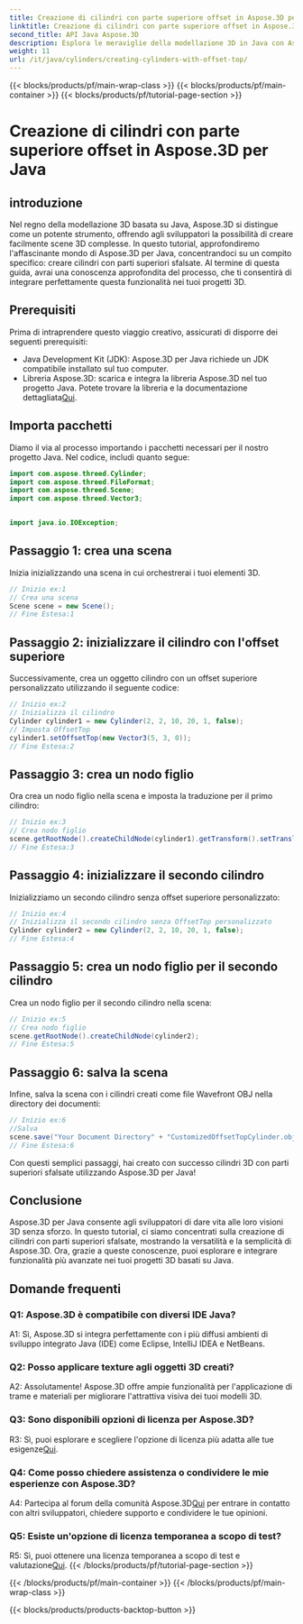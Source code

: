 ```yaml
---
title: Creazione di cilindri con parte superiore offset in Aspose.3D per Java
linktitle: Creazione di cilindri con parte superiore offset in Aspose.3D per Java
second_title: API Java Aspose.3D
description: Esplora le meraviglie della modellazione 3D in Java con Aspose.3D. Impara a creare cilindri accattivanti con piani sfalsati senza sforzo.
weight: 11
url: /it/java/cylinders/creating-cylinders-with-offset-top/
---
```


{{< blocks/products/pf/main-wrap-class >}}
{{< blocks/products/pf/main-container >}}
{{< blocks/products/pf/tutorial-page-section >}}

# Creazione di cilindri con parte superiore offset in Aspose.3D per Java

## introduzione

Nel regno della modellazione 3D basata su Java, Aspose.3D si distingue come un potente strumento, offrendo agli sviluppatori la possibilità di creare facilmente scene 3D complesse. In questo tutorial, approfondiremo l'affascinante mondo di Aspose.3D per Java, concentrandoci su un compito specifico: creare cilindri con parti superiori sfalsate. Al termine di questa guida, avrai una conoscenza approfondita del processo, che ti consentirà di integrare perfettamente questa funzionalità nei tuoi progetti 3D.

## Prerequisiti

Prima di intraprendere questo viaggio creativo, assicurati di disporre dei seguenti prerequisiti:

- Java Development Kit (JDK): Aspose.3D per Java richiede un JDK compatibile installato sul tuo computer.
-  Libreria Aspose.3D: scarica e integra la libreria Aspose.3D nel tuo progetto Java. Potete trovare la libreria e la documentazione dettagliata[Qui](https://releases.aspose.com/3d/java/).

## Importa pacchetti

Diamo il via al processo importando i pacchetti necessari per il nostro progetto Java. Nel codice, includi quanto segue:

```java
import com.aspose.threed.Cylinder;
import com.aspose.threed.FileFormat;
import com.aspose.threed.Scene;
import com.aspose.threed.Vector3;


import java.io.IOException;
```

## Passaggio 1: crea una scena

Inizia inizializzando una scena in cui orchestrerai i tuoi elementi 3D.

```java
// Inizio ex:1
// Crea una scena
Scene scene = new Scene();
// Fine Estesa:1
```

## Passaggio 2: inizializzare il cilindro con l'offset superiore

Successivamente, crea un oggetto cilindro con un offset superiore personalizzato utilizzando il seguente codice:

```java
// Inizio ex:2
// Inizializza il cilindro
Cylinder cylinder1 = new Cylinder(2, 2, 10, 20, 1, false);
// Imposta OffsetTop
cylinder1.setOffsetTop(new Vector3(5, 3, 0));
// Fine Estesa:2
```

## Passaggio 3: crea un nodo figlio

Ora crea un nodo figlio nella scena e imposta la traduzione per il primo cilindro:

```java
// Inizio ex:3
// Crea nodo figlio
scene.getRootNode().createChildNode(cylinder1).getTransform().setTranslation(10, 0, 0);
// Fine Estesa:3
```

## Passaggio 4: inizializzare il secondo cilindro

Inizializziamo un secondo cilindro senza offset superiore personalizzato:

```java
// Inizio ex:4
// Inizializza il secondo cilindro senza OffsetTop personalizzato
Cylinder cylinder2 = new Cylinder(2, 2, 10, 20, 1, false);
// Fine Estesa:4
```

## Passaggio 5: crea un nodo figlio per il secondo cilindro

Crea un nodo figlio per il secondo cilindro nella scena:

```java
// Inizio ex:5
// Crea nodo figlio
scene.getRootNode().createChildNode(cylinder2);
// Fine Estesa:5
```

## Passaggio 6: salva la scena

Infine, salva la scena con i cilindri creati come file Wavefront OBJ nella directory dei documenti:

```java
// Inizio ex:6
//Salva
scene.save("Your Document Directory" + "CustomizedOffsetTopCylinder.obj", FileFormat.WAVEFRONTOBJ);
// Fine Estesa:6
```

Con questi semplici passaggi, hai creato con successo cilindri 3D con parti superiori sfalsate utilizzando Aspose.3D per Java!

## Conclusione

Aspose.3D per Java consente agli sviluppatori di dare vita alle loro visioni 3D senza sforzo. In questo tutorial, ci siamo concentrati sulla creazione di cilindri con parti superiori sfalsate, mostrando la versatilità e la semplicità di Aspose.3D. Ora, grazie a queste conoscenze, puoi esplorare e integrare funzionalità più avanzate nei tuoi progetti 3D basati su Java.

## Domande frequenti

### Q1: Aspose.3D è compatibile con diversi IDE Java?

A1: Sì, Aspose.3D si integra perfettamente con i più diffusi ambienti di sviluppo integrato Java (IDE) come Eclipse, IntelliJ IDEA e NetBeans.

### Q2: Posso applicare texture agli oggetti 3D creati?

A2: Assolutamente! Aspose.3D offre ampie funzionalità per l'applicazione di trame e materiali per migliorare l'attrattiva visiva dei tuoi modelli 3D.

### Q3: Sono disponibili opzioni di licenza per Aspose.3D?

R3: Sì, puoi esplorare e scegliere l'opzione di licenza più adatta alle tue esigenze[Qui](https://purchase.aspose.com/buy).

### Q4: Come posso chiedere assistenza o condividere le mie esperienze con Aspose.3D?

 A4: Partecipa al forum della comunità Aspose.3D[Qui](https://forum.aspose.com/c/3d/18) per entrare in contatto con altri sviluppatori, chiedere supporto e condividere le tue opinioni.

### Q5: Esiste un'opzione di licenza temporanea a scopo di test?

 R5: Sì, puoi ottenere una licenza temporanea a scopo di test e valutazione[Qui](https://purchase.aspose.com/temporary-license/).
{{< /blocks/products/pf/tutorial-page-section >}}

{{< /blocks/products/pf/main-container >}}
{{< /blocks/products/pf/main-wrap-class >}}

{{< blocks/products/products-backtop-button >}}
